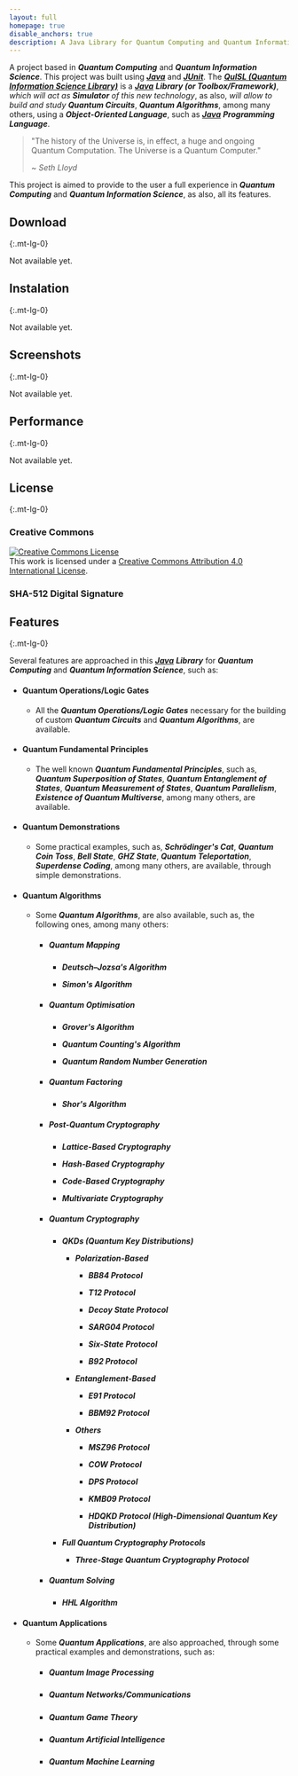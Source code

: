```yaml
---
layout: full
homepage: true
disable_anchors: true
description: A Java Library for Quantum Computing and Quantum Information Science
---
```


A project based in **_Quantum Computing_** and **_Quantum Information Science_**. This project was built using [**_Java_**](https://www.java.com/) and [**_JUnit_**](https://junit.org/). The [**_QuISL (Quantum Information Science Library)_**](https://quisl-framework.github.io/) is a [**_Java_**](https://www.java.com/) **_Library (or Toolbox/Framework)_**, _which will act as_ **_Simulator_** _of this new technology_, as also, _will allow to build and study_ **_Quantum Circuits_**, **_Quantum Algorithms_**, among many others, using a **_Object-Oriented Language_**, such as [**_Java_**](https://www.java.com/) **_Programming Language_**.

> "The history of the Universe is, in effect, a huge and ongoing Quantum Computation. The Universe is a Quantum Computer."
>
> ~ _Seth Lloyd_

This project is aimed to provide to the user a full experience in **_Quantum Computing_** and **_Quantum Information Science_**, as also, all its features.

<div class="row">
<div class="col-lg-6" markdown="1">

## Download
{:.mt-lg-0}

Not available yet.

## Instalation
{:.mt-lg-0}

Not available yet.

## Screenshots
{:.mt-lg-0}

Not available yet.

## Performance
{:.mt-lg-0}

Not available yet.

## License
{:.mt-lg-0}

### Creative Commons

<a rel="license" href="http://creativecommons.org/licenses/by/4.0/"><img alt="Creative Commons License" style="border-width:0" src="https://i.creativecommons.org/l/by/4.0/88x31.png" /></a><br />This work is licensed under a <a rel="license" href="http://creativecommons.org/licenses/by/4.0/">Creative Commons Attribution 4.0 International License</a>.

### SHA-512 Digital Signature


</div>
<div class="col-lg-6" markdown="1">

## Features
{:.mt-lg-0}

Several features are approached in this [**_Java_**](https://www.java.com/) **_Library_** for **_Quantum Computing_** and **_Quantum Information Science_**, such as:

* #### Quantum Operations/Logic Gates

    * All the **_Quantum Operations/Logic Gates_** necessary for the building of custom **_Quantum Circuits_** and **_Quantum Algorithms_**, are available.

* #### Quantum Fundamental Principles

    * The well known **_Quantum Fundamental Principles_**, such as, **_Quantum Superposition of States_**, **_Quantum Entanglement of States_**, **_Quantum Measurement of States_**, **_Quantum Parallelism_**, **_Existence of Quantum Multiverse_**, among many others, are available.

* #### Quantum Demonstrations

    * Some practical examples, such as, **_Schrödinger's Cat_**, **_Quantum Coin Toss_**, **_Bell State_**, **_GHZ State_**, **_Quantum Teleportation_**, **_Superdense Coding_**, among many others, are available, through simple demonstrations.

* #### Quantum Algorithms

    * Some **_Quantum Algorithms_**, are also available, such as, the following ones, among many others:

        * ##### Quantum Mapping
        
            * **_Deutsch–Jozsa's Algorithm_**
            
            * **_Simon's Algorithm_**

        * ##### Quantum Optimisation
        
            * **_Grover's Algorithm_**
        
            * **_Quantum Counting's Algorithm_**
        
            * **_Quantum Random Number Generation_**

        * ##### Quantum Factoring
        
            * **_Shor's Algorithm_**

        * ##### Post-Quantum Cryptography

            * **_Lattice-Based Cryptography_**

            * **_Hash-Based Cryptography_**

            * **_Code-Based Cryptography_**

            * **_Multivariate Cryptography_**
            
        * ##### Quantum Cryptography
        
            * **_QKDs (Quantum Key Distributions)_**
            
                * **_Polarization-Based_**
                
                    * **_BB84 Protocol_**
                    
                    * **_T12 Protocol_**
                    
                    * **_Decoy State Protocol_**
                    
                    * **_SARG04 Protocol_**
                    
                    * **_Six-State Protocol_**
                    
                    * **_B92 Protocol_**
            
                * **_Entanglement-Based_**
                
                    * **_E91 Protocol_**
                    
                    * **_BBM92 Protocol_**
            
                * **_Others_**
                
                    * **_MSZ96 Protocol_**
                    
                    * **_COW Protocol_**
                    
                    * **_DPS Protocol_**
                    
                    * **_KMB09 Protocol_**
                    
                    * **_HDQKD Protocol (High-Dimensional Quantum Key Distribution)_**
                    
            * **_Full Quantum Cryptography Protocols_**
            
                * **_Three-Stage Quantum Cryptography Protocol_**
                
        * ##### Quantum Solving
            * **_HHL Algorithm_**
        
* #### Quantum Applications

    * Some **_Quantum Applications_**, are also approached, through some practical examples and demonstrations, such as:

        * ##### Quantum Image Processing
        
        * ##### Quantum Networks/Communications
        
        * ##### Quantum Game Theory
        
        * ##### Quantum Artificial Intelligence
        
        * ##### Quantum Machine Learning

</div>
</div>
